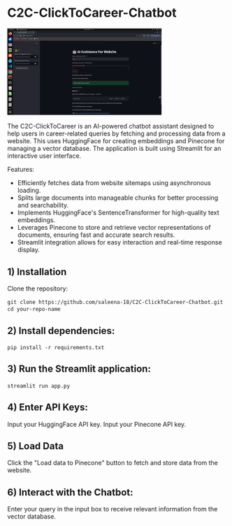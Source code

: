 # C2C-ClickToCareer-Chatbot

<img src="webapp/demo3.png" alt="workflow" width="70%">

The C2C-ClickToCareer is an AI-powered chatbot assistant designed to help users in career-related queries by fetching and processing data from a website. This uses HuggingFace for creating embeddings and Pinecone for managing a vector database. The application is built using Streamlit for an interactive user interface.

Features:
- Efficiently fetches data from website sitemaps using asynchronous loading.
- Splits large documents into manageable chunks for better processing and searchability.
- Implements HuggingFace's SentenceTransformer for high-quality text embeddings.
- Leverages Pinecone to store and retrieve vector representations of documents, ensuring fast and accurate search results.
- Streamlit integration allows for easy interaction and real-time response display.

## 1) Installation

Clone the repository:
```
git clone https://github.com/saleena-18/C2C-ClickToCareer-Chatbot.git
cd your-repo-name
```
## 2) Install dependencies:
```
pip install -r requirements.txt
```
## 3) Run the Streamlit application:
```
streamlit run app.py
```

## 4) Enter API Keys:

Input your HuggingFace API key.
Input your Pinecone API key.

## 5) Load Data

Click the "Load data to Pinecone" button to fetch and store data from the website.

## 6) Interact with the Chatbot:

Enter your query in the input box to receive relevant information from the vector database.
